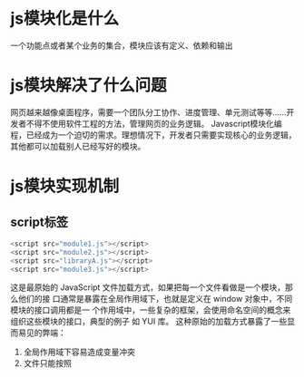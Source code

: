 # js模块化是什么
一个功能点或者某个业务的集合，模块应该有定义、依赖和输出

# js模块解决了什么问题
网页越来越像桌面程序，需要一个团队分工协作、进度管理、单元测试等等......开发者不得不使用软件工程的方法，管理网页的业务逻辑。
Javascript模块化编程，已经成为一个迫切的需求。理想情况下，开发者只需要实现核心的业务逻辑，其他都可以加载别人已经写好的模块。

# js模块实现机制
## script标签
```js
<script src="module1.js"></script>
<script src="module2.js"></script>
<script src="libraryA.js"></script>
<script src="module3.js"></script>
```
这是最原始的 JavaScript 文件加载方式，如果把每一个文件看做是一个模块，那么他们的接
口通常是暴露在全局作用域下，也就是定义在 window 对象中，不同模块的接口调用都是一
个作用域中，一些复杂的框架，会使用命名空间的概念来组织这些模块的接口，典型的例子
如 YUI 库。
这种原始的加载方式暴露了一些显而易见的弊端：

1. 全局作用域下容易造成变量冲突
2. 文件只能按照 <script> 的书写顺序进行加载
3. 开发人员必须主观解决模块和代码库的依赖关系
4. 在大型项目中各种资源难以管理，长期积累的问题导致代码库混乱不堪


## CommonJS
服务器端的 Node.js 遵循 CommonJS规范，该规范的核心思想是允许模块通过 require 方
法来同步加载所要依赖的其他模块，然后通过 exports 或 module.exports 来导出需要暴露
的接口。
```js
require(“module”);
require(“../file.js”);
exports.doStuff = function() {};
module.exports = someValue;
```

优点：
1. 服务器端模块便于重用
2. NPM 中已经有将近20万个可以使用模块包
3. 简单并容易使用
缺点：
1. 同步的模块加载方式不适合在浏览器环境中，同步意味着阻塞加载，浏览器资源是异步加载的
2. 不能非阻塞的并行加载多个模块

实现：
1. 服务器端的 Node.js
2. Browserify，浏览器端的 CommonJS 实现，可以使用 NPM 的模块，但是编译打包后的文件体积可能很大
3. modules-webmake，类似Browserify，还不如 Browserify 灵活。wreq，Browserify 的前身

## AMD
Asynchronous Module Definition 规范其实只有一个主要接口 define(id?, dependencies?,
factory) ，它要在声明模块的时候指定所有的依赖 dependencies ，并且还要当做形参传到
factory 中，对于依赖的模块提前执行，依赖前置。

```
define(“module”, [“dep1”, “dep2”], function(d1, d2) {
return someExportedValue;
});
require([“module”, “../file”], function(module, file) { / … / });
```

优点：
1. 适合在浏览器环境中异步加载模块
2. 可以并行加载多个模块

缺点：
1. 提高了开发成本，代码的阅读和书写比较困难，模块定义方式的语义不顺畅
2. 不符合通用的模块化思维方式，是一种妥协的实现
实现：
RequireJS
curl

## CMD
Common Module Definition 规范和 AMD 很相似，尽量保持简单，并与 CommonJS 和
Node.js 的 Modules 规范保持了很大的兼容性。

```
define(function(require, exports, module) {
  var $ = require('jquery');
  var Spinning = require('./spinning');
  exports.doSomething = ...
  module.exports = ...
})
```

优点：
1. 依赖就近，延迟执行
2. 可以很容易在 Node.js 中运行

缺点：
1. 依赖 SPM 打包，模块的加载逻辑偏重

实现：
1. Sea.js

## ES6 模块
EcmaScript6 标准增加了 JavaScript 语言层面的模块体系定义。ES6 模块的设计思想，是尽
量的静态化，使得编译时就能确定模块的依赖关系，以及输入和输出的变量。CommonJS 和
AMD 模块，都只能在运行时确定这些东西。

```js 
import “jquery”;
export function doStuff() {}
module “localModule” {}
```

优点：

容易进行静态分析
面向未来的 EcmaScript 标准
缺点：

原生浏览器端还没有实现该标准
全新的命令字，新版的 Node.js才支持
实现：

Babel
期望的模块系统
可以兼容多种模块风格，尽量可以利用已有的代码，不仅仅只是 JavaScript 模块化，还有
CSS、图片、字体等资源也需要模块化。

# 现有的实现js模块化的一些解决方案